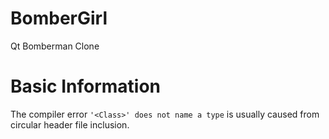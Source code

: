 BomberGirl
==========

Qt Bomberman Clone

# Basic Information

The compiler error `'<Class>' does not name a type` is usually caused from circular header file inclusion.